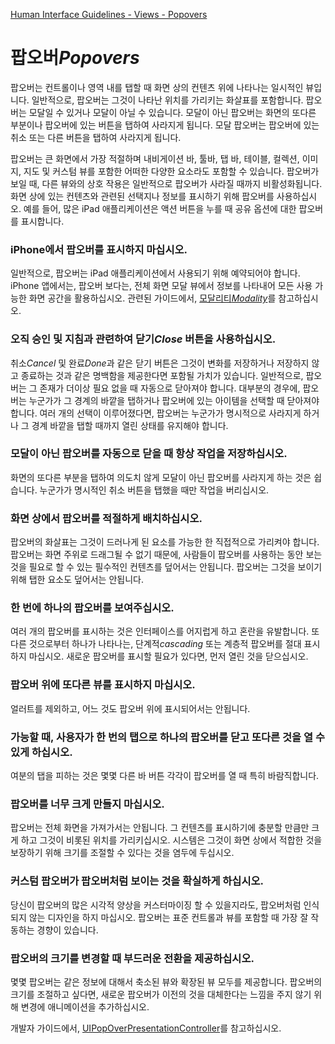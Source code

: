 [Human Interface Guidelines - Views - Popovers](https://developer.apple.com/design/human-interface-guidelines/ios/views/popovers/)

# 팝오버*Popovers*

팝오버는 컨트롤이나 영역 내를 탭할 때 화면 상의 컨텐츠 위에 나타나는 일시적인 뷰입니다. 일반적으로, 팝오버는 그것이 나타난 위치를 가리키는 화살표를 포함합니다. 팝오버는 모달일 수 있거나 모달이 아닐 수 있습니다. 모달이 아닌 팝오버는 화면의 또다른 부분이나 팝오버에 있는 버튼을 탭하여 사라지게 됩니다. 모달 팝오버는 팝오버에 있는 취소 또는 다른 버튼을 탭하여 사라지게 됩니다.

팝오버는 큰 화면에서 가장 적절하며 내비게이션 바, 툴바, 탭 바, 테이블, 컬렉션, 이미지, 지도 및 커스텀 뷰를 포함한 어떠한 다양한 요소라도 포함할 수 있습니다. 팝오버가 보일 때, 다른 뷰와의 상호 작용은 일반적으로 팝오버가 사라질 때까지 비활성화됩니다. 화면 상에 있는 컨텐츠와 관련된 선택지나 정보를 표시하기 위해 팝오버를 사용하십시오. 예를 들어, 많은 iPad 애플리케이션은 액션 버튼을 누를 때 공유 옵션에 대한 팝오버를 표시합니다.

### iPhone에서 팝오버를 표시하지 마십시오.

일반적으로, 팝오버는 iPad 애플리케이션에서 사용되기 위해 예약되어야 합니다. iPhone 앱에서는, 팝오버 보다는, 전체 화면 모달 뷰에서 정보를 나타내어 모든 사용 가능한 화면 공간을 활용하십시오. 관련된 가이드에서, [모달리티*Modality*](https://developer.apple.com/design/human-interface-guidelines/ios/app-architecture/modality/)를 참고하십시오.

### 오직 승인 및 지침과 관련하여 닫기*Close* 버튼을 사용하십시오.

취소*Cancel* 및 완료*Done*과 같은 닫기 버튼은 그것이 변화를 저장하거나 저장하지 않고 종료하는 것과 같은 명백함을 제공한다면 포함될 가치가 있습니다. 일반적으로, 팝오버는 그 존재가 더이상 필요 없을 때 자동으로 닫아져야 합니다. 대부분의 경우에, 팝오버는 누군가가 그 경계의 바깥을 탭하거나 팝오버에 있는 아이템을 선택할 때 닫아져야 합니다. 여러 개의 선택이 이루어졌다면, 팝오버는 누군가가 명시적으로 사라지게 하거나 그 경계 바깥을 탭할 때까지 열린 상태를 유지해야 합니다.

### 모달이 아닌 팝오버를 자동으로 닫을 때 항상 작업을 저장하십시오.

화면의 또다른 부분을 탭하여 의도치 않게 모달이 아닌 팝오버를 사라지게 하는 것은 쉽습니다. 누군가가 명시적인 취소 버튼을 탭했을 때만 작업을 버리십시오.

### 화면 상에서 팝오버를 적절하게 배치하십시오.

팝오버의 화살표는 그것이 드러나게 된 요소를 가능한 한 직접적으로 가리켜야 합니다. 팝오버는 화면 주위로 드래그될 수 없기 때문에, 사람들이 팝오버를 사용하는 동안 보는 것을 필요로 할 수 있는 필수적인 컨텐츠를 덮어서는 안됩니다. 팝오버는 그것을 보이기 위해 탭한 요소도 덮어서는 안됩니다.

### 한 번에 하나의 팝오버를 보여주십시오.

여러 개의 팝오버를 표시하는 것은 인터페이스를 어지럽게 하고 혼란을 유발합니다. 또다른 것으로부터 하나가 나타나는, 단계적*cascading* 또는 계층적 팝오버를 절대 표시하지 마십시오. 새로운 팝오버를 표시할 필요가 있다면, 먼저 열린 것을 닫으십시오.

### 팝오버 위에 또다른 뷰를 표시하지 마십시오.

얼러트를 제외하고, 어느 것도 팝오버 위에 표시되어서는 안됩니다.

### 가능할 때, 사용자가 한 번의 탭으로 하나의 팝오버를 닫고 또다른 것을 열 수 있게 하십시오.

여분의 탭을 피하는 것은 몇몇 다른 바 버튼 각각이 팝오버를 열 때 특히 바람직합니다.

### 팝오버를 너무 크게 만들지 마십시오.

팝오버는 전체 화면을 가져가서는 안됩니다. 그 컨텐츠를 표시하기에 충분할 만큼만 크게 하고 그것이 비롯된 위치를 가리키십시오. 시스템은 그것이 화면 상에서 적합한 것을 보장하기 위해 크기를 조절할 수 있다는 것을 염두에 두십시오.

### 커스텀 팝오버가 팝오버처럼 보이는 것을 확실하게 하십시오.

당신이 팝오버의 많은 시각적 양상을 커스터마이징 할 수 있을지라도, 팝오버처럼 인식되지 않는 디자인을 하지 마십시오. 팝오버는 표준 컨트롤과 뷰를 포함할 때 가장 잘 작동하는 경향이 있습니다.

### 팝오버의 크기를 변경할 때 부드러운 전환을 제공하십시오.

몇몇 팝오버는 같은 정보에 대해서 축소된 뷰와 확장된 뷰 모두를 제공합니다. 팝오버의 크기를 조절하고 싶다면, 새로운 팝오버가 이전의 것을 대체한다는 느낌을 주지 않기 위해 변경에 애니메이션을 추가하십시오.

개발자 가이드에서, [UIPopOverPresentationController](https://developer.apple.com/documentation/uikit/uipopoverpresentationcontroller)를 참고하십시오.

